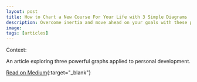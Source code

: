```yaml
---
layout: post
title: How to Chart a New Course For Your Life with 3 Simple Diagrams
description: Overcome inertia and move ahead on your goals with these proven tools for visual thinking
image:
tags: [articles]
---
```


Context: 

An article exploring three powerful graphs applied to personal development.

[Read on Medium](https://medium.com/better-humans/how-to-chart-a-new-course-for-your-life-with-3-simple-diagrams-e9cc6b59c49d){:target="_blank"}